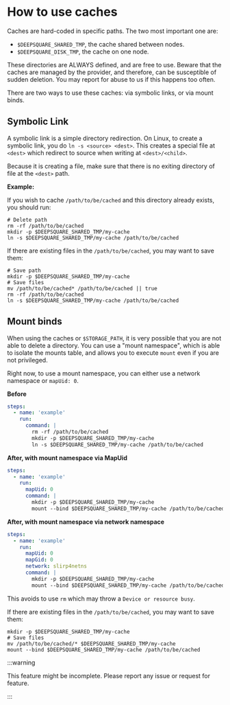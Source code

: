 # How to use caches

Caches are hard-coded in specific paths. The two most important one are:

- `$DEEPSQUARE_SHARED_TMP`, the cache shared between nodes.
- `$DEEPSQUARE_DISK_TMP`, the cache on one node.

These directories are ALWAYS defined, and are free to use. Beware that the caches are managed by the provider, and therefore, can be susceptible of sudden deletion. You may report for abuse to us if this happens too often.

There are two ways to use these caches: via symbolic links, or via mount binds.

## Symbolic Link

A symbolic link is a simple directory redirection. On Linux, to create a symbolic link, you do `ln -s <source> <dest>`. This creates a special file at `<dest>` which redirect to source when writing at `<dest>/<child>`.

Because it is creating a file, make sure that there is no exiting directory of file at the `<dest>` path.

**Example:**

If you wish to cache `/path/to/be/cached` and this directory already exists, you should run:

```shell title="command"
# Delete path
rm -rf /path/to/be/cached
mkdir -p $DEEPSQUARE_SHARED_TMP/my-cache
ln -s $DEEPSQUARE_SHARED_TMP/my-cache /path/to/be/cached
```

If there are existing files in the `/path/to/be/cached`, you may want to save them:

```shell title="command"
# Save path
mkdir -p $DEEPSQUARE_SHARED_TMP/my-cache
# Save files
mv /path/to/be/cached* /path/to/be/cached || true
rm -rf /path/to/be/cached
ln -s $DEEPSQUARE_SHARED_TMP/my-cache /path/to/be/cached
```

## Mount binds

When using the caches or `$STORAGE_PATH`, it is very possible that you are not able to delete a directory. You can use a "mount namespace", which is able to isolate the mounts table, and allows you to execute `mount` even if you are not privileged.

Right now, to use a mount namespace, you can either use a network namespace or `mapUid: 0`.

**Before**

```yaml title="Workflow"
steps:
  - name: 'example'
    run:
      command: |
        rm -rf /path/to/be/cached
        mkdir -p $DEEPSQUARE_SHARED_TMP/my-cache
        ln -s $DEEPSQUARE_SHARED_TMP/my-cache /path/to/be/cached
```

**After, with mount namespace via MapUid**

```yaml title="Workflow"
steps:
  - name: 'example'
    run:
      mapUid: 0
      command: |
        mkdir -p $DEEPSQUARE_SHARED_TMP/my-cache
        mount --bind $DEEPSQUARE_SHARED_TMP/my-cache /path/to/be/cached
```

**After, with mount namespace via network namespace**

```yaml title="Workflow"
steps:
  - name: 'example'
    run:
      mapUid: 0
      mapGid: 0
      network: slirp4netns
      command: |
        mkdir -p $DEEPSQUARE_SHARED_TMP/my-cache
        mount --bind $DEEPSQUARE_SHARED_TMP/my-cache /path/to/be/cached
```

This avoids to use `rm` which may throw a `Device or resource busy`.

If there are existing files in the `/path/to/be/cached`, you may want to save them:

```shell title="command"
mkdir -p $DEEPSQUARE_SHARED_TMP/my-cache
# Save files
mv /path/to/be/cached/* $DEEPSQUARE_SHARED_TMP/my-cache
mount --bind $DEEPSQUARE_SHARED_TMP/my-cache /path/to/be/cached
```

:::warning

This feature might be incomplete. Please report any issue or request for feature.

:::
